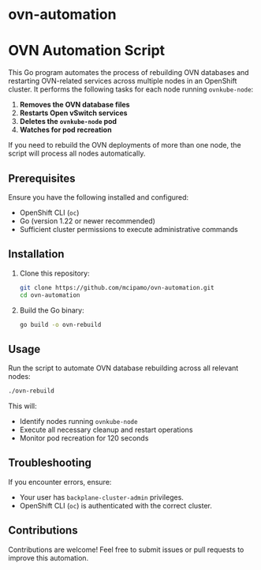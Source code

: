 # ovn-automation

# OVN Automation Script

This Go program automates the process of rebuilding OVN databases and restarting OVN-related services across multiple nodes in an OpenShift cluster. It performs the following tasks for each node running `ovnkube-node`:

1. **Removes the OVN database files**
2. **Restarts Open vSwitch services**
3. **Deletes the `ovnkube-node` pod**
4. **Watches for pod recreation**

If you need to rebuild the OVN deployments of more than one node, the script will process all nodes automatically.

## Prerequisites

Ensure you have the following installed and configured:

- OpenShift CLI (`oc`)
- Go (version 1.22 or newer recommended)
- Sufficient cluster permissions to execute administrative commands

## Installation

1. Clone this repository:
   ```sh
   git clone https://github.com/mcipamo/ovn-automation.git
   cd ovn-automation
   ```
2. Build the Go binary:
   ```sh
   go build -o ovn-rebuild
   ```

## Usage

Run the script to automate OVN database rebuilding across all relevant nodes:

```sh
./ovn-rebuild
```

This will:
- Identify nodes running `ovnkube-node`
- Execute all necessary cleanup and restart operations
- Monitor pod recreation for 120 seconds

## Troubleshooting

If you encounter errors, ensure:
- Your user has `backplane-cluster-admin` privileges.
- OpenShift CLI (`oc`) is authenticated with the correct cluster.

## Contributions

Contributions are welcome! Feel free to submit issues or pull requests to improve this automation.
